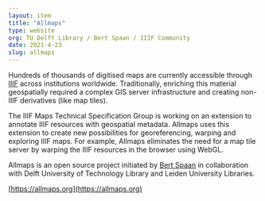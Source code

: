 ```yaml
---
layout: item
title: "Allmaps"
type: website
org: TU Delft Library / Bert Spaan / IIIF Community
date: 2021-4-23
slug: allmaps
---
```

Hundreds of thousands of digitised maps are currently accessible through [IIIF](https://iiif.io) across institutions worldwide. Traditionally, enriching this material geospatially required a complex GIS server infrastructure and creating non-IIIF derivatives (like map tiles).

The IIIF Maps Technical Specification Group is working on an extension to annotate IIIF resources with geospatial metadata. Allmaps uses this extension to create new possibilities for georeferencing, warping and exploring IIIF maps. For example, Allmaps eliminates the need for a map tile server by warping the IIIF resources in the browser using WebGL.

Allmaps is an open source project initiated by [Bert Spaan](https://bertspaan.nl) in collaboration with Delft University of Technology Library and Leiden University Libraries.

[https://allmaps.org](https://allmaps.org)